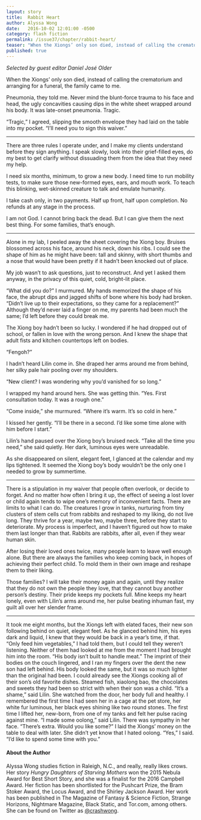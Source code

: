 ```yaml
---
layout: story
title:  Rabbit Heart
author: Alyssa Wong
date:   2016-10-02 12:01:00 -0500
category: flash fiction
permalink: /issue37/chapter/rabbit-heart/
teaser: "When the Xiongs’ only son died, instead of calling the crematorium and arranging for a funeral, the family came to me."
published: true
---
```


_Selected by guest editor Daniel José Older_

When the Xiongs’ only son died, instead of calling the crematorium and arranging for a funeral, the family came to me.

Pneumonia, they told me. Never mind the blunt-force trauma to his face and head, the ugly concavities causing dips in the white sheet wrapped around his body. It was late-onset pneumonia. Tragic.

“Tragic,” I agreed, slipping the smooth envelope they had laid on the table into my pocket. “I’ll need you to sign this waiver.”

----

There are three rules I operate under, and I make my clients understand before they sign anything. I speak slowly, look into their grief-filled eyes, do my best to get clarify without dissuading them from the idea that they need my help.

I need six months, minimum, to grow a new body. I need time to run mobility tests, to make sure those new-formed eyes, ears, and mouth work. To teach this blinking, wet-skinned creature to talk and emulate humanity.

I take cash only, in two payments. Half up front, half upon completion. No refunds at any stage in the process.

I am not God. I cannot bring back the dead. But I can give them the next best thing. For some families, that’s enough.

----

Alone in my lab, I peeled away the sheet covering the Xiong boy. Bruises blossomed across his face, around his neck, down his ribs. I could see the shape of him as he might have been: tall and skinny, with short thumbs and a nose that would have been pretty if it hadn’t been knocked out of place.

My job wasn’t to ask questions, just to reconstruct. And yet I asked them anyway, in the privacy of this quiet, cold, bright-lit place.

“What did you do?” I murmured. My hands memorized the shape of his face, the abrupt dips and jagged shifts of bone where his body had broken. “Didn’t live up to their expectations, so they came for a replacement?” Although they’d never laid a finger on me, my parents had been much the same; I’d left before they could break me.

The Xiong boy hadn’t been so lucky. I wondered if he had dropped out of school, or fallen in love with the wrong person. And I knew the shape that adult fists and kitchen countertops left on bodies.

“Fengoh?”

I hadn’t heard Lilin come in. She draped her arms around me from behind, her silky pale hair pooling over my shoulders.

“New client? I was wondering why you’d vanished for so long.”

I wrapped my hand around hers. She was getting thin. “Yes. First consultation today. It was a rough one.”

“Come inside,” she murmured. “Where it’s warm. It’s so cold in here.”

I kissed her gently. “I’ll be there in a second. I’d like some time alone with him before I start.”

Lilin’s hand paused over the Xiong boy’s bruised neck. “Take all the time you need,” she said quietly. Her dark, luminous eyes were unreadable.

As she disappeared on silent, elegant feet, I glanced at the calendar and my lips tightened. It seemed the Xiong boy’s body wouldn’t be the only one I needed to grow by summertime.

----

There is a stipulation in my waiver that people often overlook, or decide to forget. And no matter how often I bring it up, the effect of seeing a lost lover or child again tends to wipe one’s memory of inconvenient facts.
There are limits to what I can do. The creatures I grow in tanks, nurturing from tiny clusters of stem cells cut from rabbits and reshaped to my liking, do not live long. They thrive for a year, maybe two, maybe three, before they start to deteriorate. My process is imperfect, and I haven’t figured out how to make them last longer than that. Rabbits are rabbits, after all, even if they wear human skin.

After losing their loved ones twice, many people learn to leave well enough alone. But there are always the families who keep coming back, in hopes of achieving their perfect child. To mold them in their own image and reshape them to their liking.

Those families? I will take their money again and again, until they realize that they do not own the people they love, that they cannot buy another person’s destiny.
Their pride keeps my pockets full. Mine keeps my heart lonely, even with Lilin’s arms around me, her pulse beating inhuman fast, my guilt all over her slender frame.

----

It took me eight months, but the Xiongs left with elated faces, their new son following behind on quiet, elegant feet. As he glanced behind him, his eyes dark and liquid, I knew that they would be back in a year’s time, if that.
“Only feed him vegetables,” I had told them, but I could tell they weren’t listening. Neither of them had looked at me from the moment I had brought him into the room. “His body isn’t built to handle meat.”
The imprint of their bodies on the couch lingered, and I ran my fingers over the dent the new son had left behind. His body looked the same, but it was so much lighter than the original had been. I could already see the Xiongs cooking all of their son’s old favorite dishes. Steamed fish, xiaolong bao, the chocolates and sweets they had been so strict with when their son was a child.
“It’s a shame,” said Lilin. She watched from the door, her body full and healthy. I remembered the first time I had seen her in a cage at the pet store, her white fur luminous, her black eyes shining like two round stones. The first time I lifted her, new-born, from one of my tanks and felt her pulse racing against mine.
“I made some oolong,” said Lilin. There was sympathy in her face. “There’s extra. Would you like some?”
I laid the Xiongs’ money on the table to deal with later. She didn’t yet know that I hated oolong. “Yes,” I said. “I’d like to spend some time with you.”

#### About the Author

Alyssa Wong studies fiction in Raleigh, N.C., and really, really likes crows. Her story *Hungry Daughters of Starving Mothers* won the 2015 Nebula Award for Best Short Story, and she was a finalist for the 2016 Campbell Award. Her fiction has been shortlisted for the Pushcart Prize, the Bram Stoker Award, the Locus Award, and the Shirley Jackson Award. Her work has been published in The Magazine of Fantasy & Science Fiction, Strange Horizons, Nightmare Magazine, Black Static, and Tor.com, among others. She can be found on Twitter as [@crashwong](twitter.com/crashwong).
